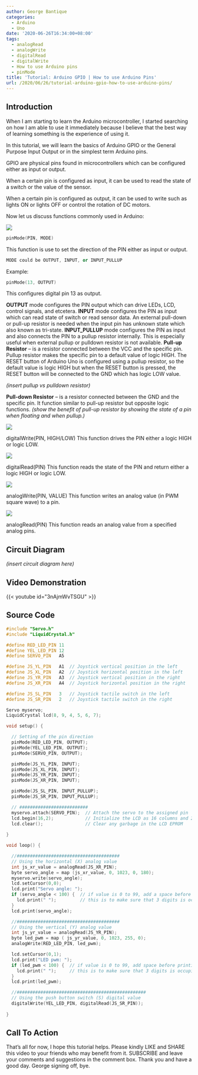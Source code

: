 ```yaml
---
author: George Bantique
categories:
  - Arduino
  - Uno
date: '2020-06-26T16:34:00+08:00'
tags:
  - analogRead
  - analogWrite
  - digitalRead
  - digitalWrite
  - How to use Arduino pins
  - pinMode
title: 'Tutorial: Arduino GPIO | How to use Arduino Pins'
url: /2020/06/26/tutorial-arduino-gpio-how-to-use-arduino-pins/
---
```


## **Introduction**

When I am starting to learn the Arduino microcontroller, I started searching on how I am able to use it immediately because I believe that the best way of learning something is the experience of using it.

In this tutorial, we will learn the basics of Arduino GPIO or the General Purpose Input Output or in the simplest term Arduino pins.

GPIO are physical pins found in microcontrollers which can be configured either as input or output.

When a certain pin is configured as input, it can be used to read the state of a switch or the value of the sensor.

When a certain pin is configured as output, it can be used to write such as lights ON or lights OFF or control the rotation of DC motors.

Now let us discuss functions commonly used in Arduino:

![](/images/pinMode.png)

```cpp { lineNos="true" wrap="true" }
pinMode(PIN, MODE)
```
This function is use to set the direction of the PIN either as input or output.

```cpp { lineNos="true" wrap="true" }
MODE could be OUTPUT, INPUT, or INPUT_PULLUP
```

Example:
```cpp
pinMode(13, OUTPUT)
```
This configures digital pin 13 as output.

**OUTPUT** mode configures the PIN output which can drive LEDs, LCD, control signals, and etcetera.
**INPUT** mode configures the PIN as input which can read state of switch or read sensor data. An external pull-down or pull-up resistor is needed when the input pin has unknown state which also known as tri-state.
**INPUT\_PULLUP** mode configures the PIN as input and also connects the PIN to a pullup resistor internally. This is especially useful when external pullup or pulldown resistor is not available.
**Pull-up Resistor** – is a resistor connected between the VCC and the specific pin. Pullup resistor makes the specific pin to a default value of logic HIGH. The RESET button of Arduino Uno is configured using a pullup resistor, so the default value is logic HIGH but when the RESET button is pressed, the RESET button will be connected to the GND which has logic LOW value.

*(insert pullup vs pulldown resistor)*

**Pull-down Resistor** – is a resistor connected between the GND and the specific pin. It function similar to pull-up resistor but opposite logic functions.
*(show the benefit of pull-up resistor by showing the state of a pin when floating and when pullup.)*

![](/images/digitalWrite.png)

digitalWrite(PIN, HIGH/LOW)
This function drives the PIN either a logic HIGH or logic LOW.

![](/images/digitalRead.png)

digitalRead(PIN)
This function reads the state of the PIN and return either a logic HIGH or logic LOW.

![](/images/analogWrite.png)

analogWrite(PIN, VALUE)
This function writes an analog value (in PWM square wave) to a pin.

![](/images/analogRead.png)

analogRead(PIN)
This function reads an analog value from a specified analog pins.

## **Circuit Diagram**

*(insert circuit diagram here)*  

## **Video Demonstration**

{{< youtube id="3nAjmWvTSGU" >}}

## **Source Code**

```cpp { lineNos="true" wrap="true" }
#include "Servo.h"
#include "LiquidCrystal.h"

#define RED_LED_PIN 11
#define YEL_LED_PIN 12
#define SERVO_PIN   A5

#define JS_YL_PIN   A1  // Joystick vertical position in the left
#define JS_XL_PIN   A2  // Joystick horizontal position in the left
#define JS_YR_PIN   A3  // Joystick vertical position in the right
#define JS_XR_PIN   A4  // Joystick horizontal position in the right

#define JS_SL_PIN   3   // Joystick tactile switch in the left
#define JS_SR_PIN   2   // Joystick tactile switch in the right

Servo myservo;
LiquidCrystal lcd(8, 9, 4, 5, 6, 7);

void setup() {

  // Setting of the pin direction
  pinMode(RED_LED_PIN, OUTPUT);
  pinMode(YEL_LED_PIN, OUTPUT);
  pinMode(SERVO_PIN, OUTPUT);

  pinMode(JS_YL_PIN, INPUT);
  pinMode(JS_XL_PIN, INPUT);
  pinMode(JS_YR_PIN, INPUT);
  pinMode(JS_XR_PIN, INPUT);

  pinMode(JS_SL_PIN, INPUT_PULLUP);
  pinMode(JS_SR_PIN, INPUT_PULLUP);

  // ##########################
  myservo.attach(SERVO_PIN);  // Attach the servo to the assigned pin
  lcd.begin(16,2);            // Initialize the LCD as 16 columns and 2 rows
  lcd.clear();                // Clear any garbage in the LCD EPROM
  
}

void loop() {

  //#######################################
  // Using the horizontal (X) analog value
  int js_xr_value = analogRead(JS_XR_PIN);
  byte servo_angle = map (js_xr_value, 0, 1023, 0, 180);
  myservo.write(servo_angle);
  lcd.setCursor(0,0);
  lcd.print("Servo angle: ");
  if (servo_angle < 100) {  // if value is 0 to 99, add a space before printing
    lcd.print(" ");         // this is to make sure that 3 digits is occupied always
  }
  lcd.print(servo_angle);

  //#######################################
  // Using the vertical (Y) analog value
  int js_yr_value = analogRead(JS_YR_PIN);
  byte led_pwm = map ( js_yr_value, 0, 1023, 255, 0);
  analogWrite(RED_LED_PIN, led_pwm);

  lcd.setCursor(0,1);
  lcd.print("LED pwm: ");
  if (led_pwm < 100) {  // if value is 0 to 99, add space before printing
    lcd.print(" ");     // this is to make sure that 3 digits is occupied always.
  }
  lcd.print(led_pwm);

  //#################################################
  // Using the push button switch (S) digital value
  digitalWrite(YEL_LED_PIN, digitalRead(JS_SR_PIN));
  
}
```

## **Call To Action**

That’s all for now, I hope this tutorial helps. Please kindly LIKE and SHARE this video to your friends who may benefit from it.
SUBSCRIBE and leave your comments and suggestions in the comment box.
Thank you and have a good day.
George signing off, bye.

